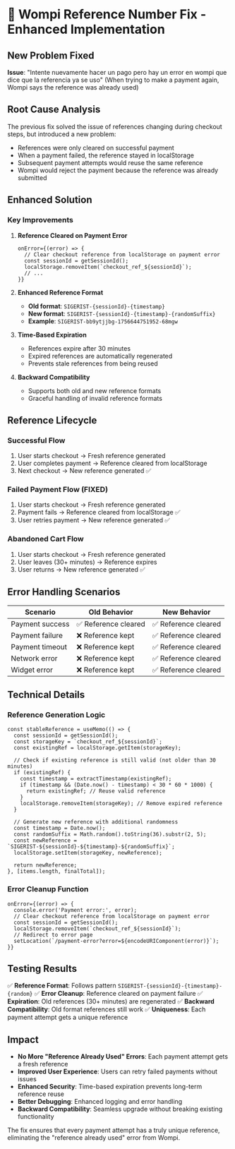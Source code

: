 # 🔧 Wompi Reference Number Fix - Enhanced Implementation

## New Problem Fixed
**Issue**: "Intente nuevamente hacer un pago pero hay un error en wompi que dice que la referencia ya se uso"
(When trying to make a payment again, Wompi says the reference was already used)

## Root Cause Analysis
The previous fix solved the issue of references changing during checkout steps, but introduced a new problem:
- References were only cleared on successful payment
- When a payment failed, the reference stayed in localStorage
- Subsequent payment attempts would reuse the same reference
- Wompi would reject the payment because the reference was already submitted

## Enhanced Solution

### Key Improvements

1. **Reference Cleared on Payment Error**
   ```tsx
   onError={(error) => {
     // Clear checkout reference from localStorage on payment error
     const sessionId = getSessionId();
     localStorage.removeItem(`checkout_ref_${sessionId}`);
     // ...
   }}
   ```

2. **Enhanced Reference Format**
   - **Old format**: `SIGERIST-{sessionId}-{timestamp}`
   - **New format**: `SIGERIST-{sessionId}-{timestamp}-{randomSuffix}`
   - **Example**: `SIGERIST-bb9ytjjbg-1756644751952-68mgw`

3. **Time-Based Expiration**
   - References expire after 30 minutes
   - Expired references are automatically regenerated
   - Prevents stale references from being reused

4. **Backward Compatibility**
   - Supports both old and new reference formats
   - Graceful handling of invalid reference formats

## Reference Lifecycle

### Successful Flow
1. User starts checkout → Fresh reference generated
2. User completes payment → Reference cleared from localStorage
3. Next checkout → New reference generated ✅

### Failed Payment Flow (FIXED)
1. User starts checkout → Fresh reference generated
2. Payment fails → Reference cleared from localStorage ✅
3. User retries payment → New reference generated ✅

### Abandoned Cart Flow
1. User starts checkout → Fresh reference generated
2. User leaves (30+ minutes) → Reference expires
3. User returns → New reference generated ✅

## Error Handling Scenarios

| Scenario | Old Behavior | New Behavior |
|----------|-------------|--------------|
| Payment success | ✅ Reference cleared | ✅ Reference cleared |
| Payment failure | ❌ Reference kept | ✅ Reference cleared |
| Payment timeout | ❌ Reference kept | ✅ Reference cleared |
| Network error | ❌ Reference kept | ✅ Reference cleared |
| Widget error | ❌ Reference kept | ✅ Reference cleared |

## Technical Details

### Reference Generation Logic
```tsx
const stableReference = useMemo(() => {
  const sessionId = getSessionId();
  const storageKey = `checkout_ref_${sessionId}`;
  const existingRef = localStorage.getItem(storageKey);
  
  // Check if existing reference is still valid (not older than 30 minutes)
  if (existingRef) {
    const timestamp = extractTimestamp(existingRef);
    if (timestamp && (Date.now() - timestamp) < 30 * 60 * 1000) {
      return existingRef; // Reuse valid reference
    }
    localStorage.removeItem(storageKey); // Remove expired reference
  }
  
  // Generate new reference with additional randomness
  const timestamp = Date.now();
  const randomSuffix = Math.random().toString(36).substr(2, 5);
  const newReference = `SIGERIST-${sessionId}-${timestamp}-${randomSuffix}`;
  localStorage.setItem(storageKey, newReference);
  
  return newReference;
}, [items.length, finalTotal]);
```

### Error Cleanup Function
```tsx
onError={(error) => {
  console.error('Payment error:', error);
  // Clear checkout reference from localStorage on payment error
  const sessionId = getSessionId();
  localStorage.removeItem(`checkout_ref_${sessionId}`);
  // Redirect to error page
  setLocation(`/payment-error?error=${encodeURIComponent(error)}`);
}}
```

## Testing Results

✅ **Reference Format**: Follows pattern `SIGERIST-{sessionId}-{timestamp}-{random}`
✅ **Error Cleanup**: Reference cleared on payment failure
✅ **Expiration**: Old references (30+ minutes) are regenerated
✅ **Backward Compatibility**: Old format references still work
✅ **Uniqueness**: Each payment attempt gets a unique reference

## Impact

- **No More "Reference Already Used" Errors**: Each payment attempt gets a fresh reference
- **Improved User Experience**: Users can retry failed payments without issues
- **Enhanced Security**: Time-based expiration prevents long-term reference reuse
- **Better Debugging**: Enhanced logging and error handling
- **Backward Compatibility**: Seamless upgrade without breaking existing functionality

The fix ensures that every payment attempt has a truly unique reference, eliminating the "reference already used" error from Wompi.